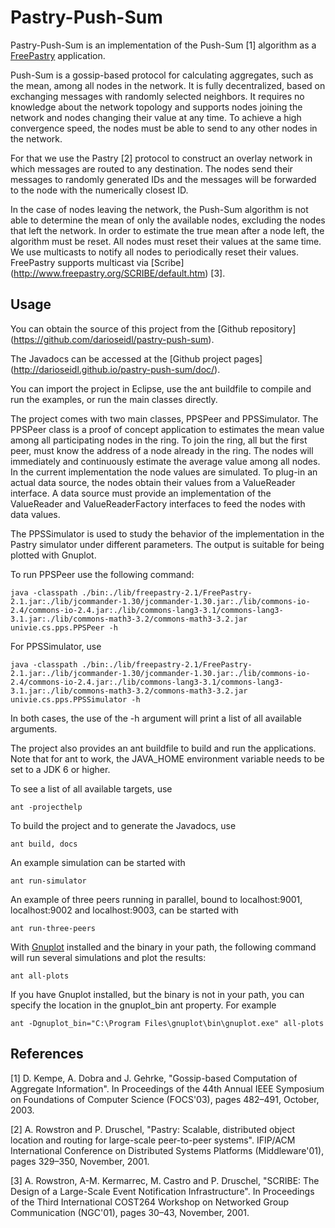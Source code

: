 Pastry-Push-Sum
================================================================================

Pastry-Push-Sum is an implementation of the Push-Sum [1] algorithm as a 
[FreePastry](http://www.freepastry.org/) application.

Push-Sum is a gossip-based protocol for calculating aggregates, such as the 
mean, among all nodes in the network. It is fully decentralized, based on 
exchanging messages with randomly selected neighbors. It requires no 
knowledge about the network topology and supports nodes joining the network 
and nodes changing their value at any time. To achieve a high convergence 
speed, the nodes must be able to send to any other nodes in the network.

For that we use the Pastry [2] protocol to construct an overlay network in 
which messages are routed to any destination. The nodes send their messages 
to randomly generated IDs and the messages will be forwarded to the node 
with the numerically closest ID.

In the case of nodes leaving the network, the Push-Sum algorithm is not able 
to determine the mean of only the available nodes, excluding the nodes that 
left the network. In order to estimate the true mean after a node left, the 
algorithm must be reset. All nodes must reset their values at the same time. 
We use multicasts to notify all nodes to periodically reset their values. 
FreePastry supports multicast via [Scribe]
(http://www.freepastry.org/SCRIBE/default.htm) [3].



Usage
--------------------------------------------------------------------------------

You can obtain the source of this project from the [Github repository]
(https://github.com/darioseidl/pastry-push-sum).

The Javadocs can be accessed at the [Github project pages]
(http://darioseidl.github.io/pastry-push-sum/doc/).

You can import the project in Eclipse, use the ant buildfile to compile and 
run the examples, or run the main classes directly.

The project comes with two main classes, PPSPeer and PPSSimulator. The 
PPSPeer class is a proof of concept application to estimates the mean value 
among all participating nodes in the ring. To join the ring, all but the 
first peer, must know the address of a node already in the ring. The nodes 
will immediately and continuously estimate the average value among all 
nodes. In the current implementation the node values are simulated. To 
plug-in an actual data source, the nodes obtain their values from a 
ValueReader interface. A data source must provide an implementation of the 
ValueReader and ValueReaderFactory interfaces to feed the nodes with data 
values.    

The PPSSimulator is used to study the behavior of the implementation in the 
Pastry simulator under different parameters. The output is suitable for 
being plotted with Gnuplot.

To run PPSPeer use the following command:

	java -classpath ./bin:./lib/freepastry-2.1/FreePastry-2.1.jar:./lib/jcommander-1.30/jcommander-1.30.jar:./lib/commons-io-2.4/commons-io-2.4.jar:./lib/commons-lang3-3.1/commons-lang3-3.1.jar:./lib/commons-math3-3.2/commons-math3-3.2.jar univie.cs.pps.PPSPeer -h

For PPSSimulator, use

	java -classpath ./bin:./lib/freepastry-2.1/FreePastry-2.1.jar:./lib/jcommander-1.30/jcommander-1.30.jar:./lib/commons-io-2.4/commons-io-2.4.jar:./lib/commons-lang3-3.1/commons-lang3-3.1.jar:./lib/commons-math3-3.2/commons-math3-3.2.jar univie.cs.pps.PPSSimulator -h

In both cases, the use of the -h argument will print a list of all available 
arguments.


The project also provides an ant buildfile to build and run the applications.
Note that for ant to work, the JAVA_HOME environment variable needs to be 
set to a JDK 6 or higher.

To see a list of all available targets, use

	ant -projecthelp

To build the project and to generate the Javadocs, use

	ant build, docs

An example simulation can be started with

	ant run-simulator

An example of three peers running in parallel, bound to localhost:9001, 
localhost:9002 and localhost:9003, can be started with

	ant run-three-peers

With [Gnuplot](http://www.gnuplot.info/) installed and the binary in your path,
the following command will run several simulations and plot the results:

	ant all-plots
	
If you have Gnuplot installed, but the binary is not in your path, you can 
specify the location in the gnuplot_bin ant property. For example

	ant -Dgnuplot_bin="C:\Program Files\gnuplot\bin\gnuplot.exe" all-plots



References
--------------------------------------------------------------------------------

[1] D. Kempe, A. Dobra and J. Gehrke, "Gossip-based Computation of Aggregate 
Information". In Proceedings of the 44th Annual IEEE Symposium on Foundations of 
Computer Science (FOCS'03), pages 482–491, October, 2003.

[2] A. Rowstron and P. Druschel, "Pastry: Scalable, distributed object 
location and routing for large-scale peer-to-peer systems". IFIP/ACM 
International Conference on Distributed Systems Platforms (Middleware'01), 
pages 329–350, November, 2001. 

[3] A. Rowstron, A-M. Kermarrec, M. Castro and P. Druschel, "SCRIBE: The 
Design of a Large-Scale Event Notification Infrastructure". In Proceedings 
of the Third International COST264 Workshop on Networked Group Communication 
(NGC'01), pages 30–43, November, 2001. 

